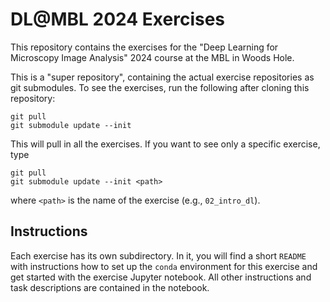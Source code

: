 # DL@MBL 2024 Exercises

This repository contains the exercises for the "Deep Learning for Microscopy
Image Analysis" 2024 course at the MBL in Woods Hole.

This is a "super repository", containing the actual exercise repositories as
git submodules. To see the exercises, run the following after cloning this
repository:

```
git pull
git submodule update --init
```

This will pull in all the exercises. If you want to see only a specific
exercise, type

```
git pull
git submodule update --init <path>
```
where `<path>` is the name of the exercise (e.g., `02_intro_dl`).

## Instructions

Each exercise has its own subdirectory. In it, you will find a short `README`
with instructions how to set up the `conda` environment for this exercise and
get started with the exercise Jupyter notebook. All other instructions and task
descriptions are contained in the notebook.
